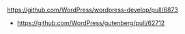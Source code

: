https://github.com/WordPress/wordpress-develop/pull/6873

* https://github.com/WordPress/gutenberg/pull/62712
